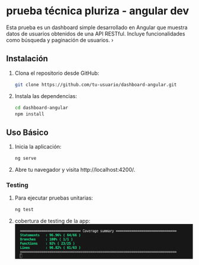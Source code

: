 # prueba técnica pluriza - angular dev

Esta prueba es un dashboard simple desarrollado en Angular que muestra datos de usuarios obtenidos de una API RESTful. Incluye funcionalidades como búsqueda y paginación de usuarios.
›
## Instalación

1. Clona el repositorio desde GitHub:

   ```bash
   git clone https://github.com/tu-usuario/dashboard-angular.git
   ```
2. Instala las dependencias:
    ```bash
    cd dashboard-angular
    npm install
    ```

## Uso Básico

1. Inicia la aplicación:
    ```bash
    ng serve
    ```
2. Abre tu navegador y visita http://localhost:4200/.

### Testing
1. Para ejecutar pruebas unitarias:
    ```bash
    ng test
    ```

2. cobertura de testing de la app:
    ![cobertura de testing](./src/assets/coverage-testing.png)

